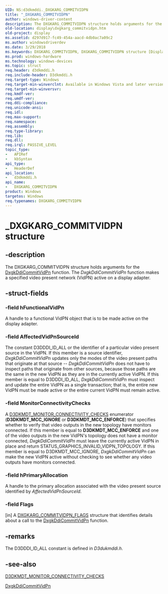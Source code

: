 ```yaml
---
UID: NS:d3dkmddi._DXGKARG_COMMITVIDPN
title: "_DXGKARG_COMMITVIDPN"
author: windows-driver-content
description: The DXGKARG_COMMITVIDPN structure holds arguments for the DxgkDdiCommitVidPn function. The DxgkDdiCommitVidPn function makes a specified video present network (VidPN) active on a display adapter.
old-location: display\dxgkarg_commitvidpn.htm
old-project: display
ms.assetid: d297d917-fc49-454a-aacd-4db0ac7a09c2
ms.author: windowsdriverdev
ms.date: 3/29/2018
ms.keywords: DXGKARG_COMMITVIDPN, DXGKARG_COMMITVIDPN structure [Display Devices], DmStructs_c5fd5803-c93b-4000-94b3-3adcb37dd6c1.xml, _DXGKARG_COMMITVIDPN, d3dkmddi/DXGKARG_COMMITVIDPN, display.dxgkarg_commitvidpn
ms.prod: windows-hardware
ms.technology: windows-devices
ms.topic: struct
req.header: d3dkmddi.h
req.include-header: D3dkmddi.h
req.target-type: Windows
req.target-min-winverclnt: Available in Windows Vista and later versions of the Windows operating systems.
req.target-min-winversvr: 
req.kmdf-ver: 
req.umdf-ver: 
req.ddi-compliance: 
req.unicode-ansi: 
req.idl: 
req.max-support: 
req.namespace: 
req.assembly: 
req.type-library: 
req.lib: 
req.dll: 
req.irql: PASSIVE_LEVEL
topic_type:
-	APIRef
-	kbSyntax
api_type:
-	HeaderDef
api_location:
-	d3dkmddi.h
api_name:
-	DXGKARG_COMMITVIDPN
product: Windows
targetos: Windows
req.typenames: DXGKARG_COMMITVIDPN
---
```


# _DXGKARG_COMMITVIDPN structure


## -description


The DXGKARG_COMMITVIDPN structure holds arguments for the <a href="https://msdn.microsoft.com/979b86e9-f3ff-4022-8c00-b6afc2b1f747">DxgkDdiCommitVidPn</a> function. The <i>DxgkDdiCommitVidPn</i> function makes a specified video present network (VidPN) active on a display adapter.


## -struct-fields




### -field hFunctionalVidPn

A handle to a functional VidPN object that is to be made active on the display adapter.


### -field AffectedVidPnSourceId

The constant D3DDDI_ID_ALL or the identifier of a particular video present source in the VidPN. If this member is a source identifier, <i>DxgkDdiCommitVidPn</i> updates only the modes of the video present paths that originate at that source -- <i>DxgkDdiCommitVidPn</i> does not have to inspect paths that originate from other sources, because those paths are the same in the new VidPN as they are in the currently active VidPN.  If this member is equal to D3DDDI_ID_ALL, <i>DxgkDdiCommitVidPn</i> must inspect and update the entire VidPN as a single transaction; that is, the entire new VidPN must be made active or the entire current VidPN must remain active.


### -field MonitorConnectivityChecks

A <a href="https://msdn.microsoft.com/library/windows/hardware/ff546082">D3DKMDT_MONITOR_CONNECTIVITY_CHECKS</a> enumerator (<b>D3DKMDT_MCC_IGNORE</b> or <b>D3DKMDT_MCC_ENFORCE</b>) that specifies whether to verify that video outputs in the new topology have monitors connected. If this member is equal to <b>D3DKMDT_MCC_ENFORCE</b> and one of the video outputs in the new VidPN's topology does not have a monitor connected, <i>DxgkDdiCommitVidPn</i> must leave the currently active VidPN in place and return STATUS_GRAPHICS_INVALID_VIDPN_TOPOLOGY. If this member is equal to D3DKMDT_MCC_IGNORE, <i>DxgkDdiCommitVidPn</i> can make the new VidPN active without checking to see whether any video outputs have monitors connected.


### -field hPrimaryAllocation

A handle to the primary allocation associated with the video present source identified by <i>AffectedVidPnSourceId</i>.


### -field Flags

[in] A <a href="https://msdn.microsoft.com/library/windows/hardware/ff557556">DXGKARG_COMMITVIDPN_FLAGS</a> structure that identifies details about a call to the <a href="https://msdn.microsoft.com/979b86e9-f3ff-4022-8c00-b6afc2b1f747">DxgkDdiCommitVidPn</a> function.


## -remarks



The D3DDDI_ID_ALL constant is defined in <i>D3dukmddi.h</i>.




## -see-also




<a href="https://msdn.microsoft.com/library/windows/hardware/ff546082">D3DKMDT_MONITOR_CONNECTIVITY_CHECKS</a>



<a href="https://msdn.microsoft.com/979b86e9-f3ff-4022-8c00-b6afc2b1f747">DxgkDdiCommitVidPn</a>
 

 

